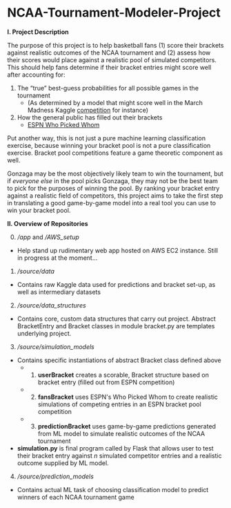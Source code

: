 # NCAA-Tournament-Modeler-Project

**I. Project Description**

The purpose of this project is to help basketball fans (1) score their brackets against realistic outcomes of the NCAA tournament and (2) assess how their scores would place against a realistic pool of simulated competitors. This should help fans determine if their bracket entries might score well after accounting for:
1. The “true” best-guess probabilities for all possible games in the tournament 
	- (As determined by a model that might score well in the March Madness Kaggle [competition](https://www.kaggle.com/competitions/mens-march-mania-2022/data/) for instance)
2. How the general public has filled out their brackets
	- [ESPN Who Picked Whom](https://fantasy.espn.com/tournament-challenge-bracket/2022/en/whopickedwhom)

Put another way, this is not just a pure machine learning classification exercise, because winning your bracket pool is not a pure classification exercise. Bracket pool competitions feature a game theoretic component as well. 

Gonzaga may be the most objectively likely team to win the tournament, but if *everyone else* in the pool picks Gonzaga, they may not be the best team to pick for the purposes of winning the pool. By ranking your bracket entry against a realistic field of competitors, this project aims to take the first step in translating a good game-by-game model into a real tool you can use to win your bracket pool.

**II. Overview of Repositories**

0. */app* and */AWS_setup*

- Help stand up rudimentary web app hosted on AWS EC2 instance. Still in progress at the moment...

1. */source/data*
- Contains raw Kaggle data used for predictions and bracket set-up, as well as intermediary datasets

2. */source/data_structures*
- Contains core, custom data structures that carry out project. Abstract BracketEntry and Bracket classes in module bracket.py are templates underlying project.

3. */source/simulation_models*
- Contains specific instantiations of abstract Bracket class defined above
	- 1. **userBracket** creates a scorable, Bracket structure based on bracket entry (filled out from ESPN competition)
	- 2. **fansBracket** uses ESPN's Who Picked Whom to create realistic simulations of competing entries in an ESPN bracket pool competition
	- 3. **predictionBracket** uses game-by-game predictions generated from ML model to simulate realistic outcomes of the NCAA tournament
- **simulation.py** is final program called by Flask that allows user to test their bracket entry against *n* simulated competitor entries and a realistic outcome supplied by ML model.

4. */source/prediction_models*
- Contains actual ML task of choosing classification model to predict winners of each NCAA tournament game
